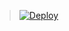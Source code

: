 > [![Deploy](https://www.herokucdn.com/deploy/button.png)](https://dashboard.heroku.com/new?template=https://github.com/q-e-p/emoji)
